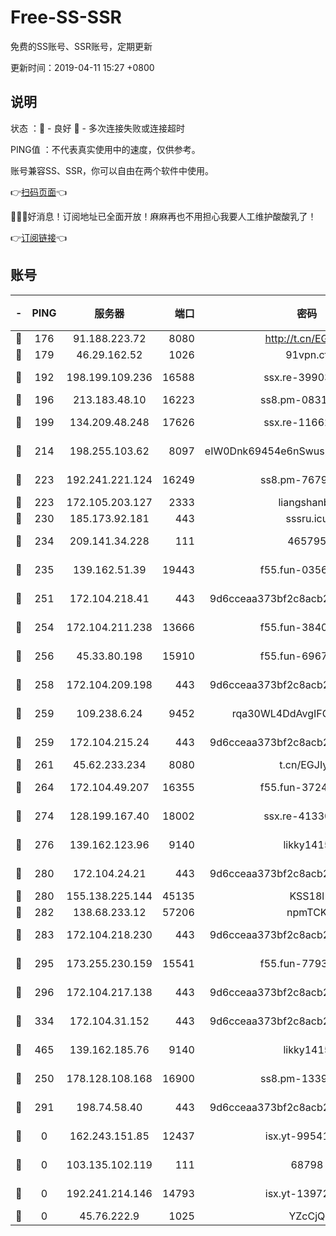 # Free-SS-SSR

免费的SS账号、SSR账号，定期更新

更新时间：2019-04-11 15:27 +0800

## 说明

状态     ：🙂 - 良好 🙁 - 多次连接失败或连接超时

PING值   ：不代表真实使用中的速度，仅供参考。

账号兼容SS、SSR，你可以自由在两个软件中使用。

👉[扫码页面](https://liesauer.github.io/Free-SS-SSR/)👈

🎉🎉🎉好消息！订阅地址已全面开放！麻麻再也不用担心我要人工维护酸酸乳了！

👉[订阅链接](https://www.liesauer.net/yogurt/subscribe?ACCESS_TOKEN=DAYxR3mMaZAsaqUb)👈

## 账号

|-|PING|服务器|端口|密码|加密方式|区域|
|:----:|:----:|:-----:|-----:|:----:|:----:|:----:|
|🙂|176|91.188.223.72|8080|http://t.cn/EGJIyrl|rc4-md5|RU|
|🙂|179|46.29.162.52|1026|91vpn.cf|rc4-md5|RU|
|🙂|192|198.199.109.236|16588|ssx.re-39903895|aes-256-cfb|US|
|🙂|196|213.183.48.10|16223|ss8.pm-08313598|rc4-md5|RU|
|🙂|199|134.209.48.248|17626|ssx.re-11662862|aes-256-cfb|US|
|🙂|214|198.255.103.62|8097|eIW0Dnk69454e6nSwuspv9DmS201tQ0D|aes-256-cfb|US|
|🙂|223|192.241.221.124|16249|ss8.pm-76791808|aes-256-cfb|US|
|🙂|223|172.105.203.127|2333|liangshanbo|chacha20|JP|
|🙂|230|185.173.92.181|443|sssru.icu|rc4-md5|RU|
|🙂|234|209.141.34.228|111|465795|aes-256-cfb|US|
|🙂|235|139.162.51.39|19443|f55.fun-03566645|aes-256-cfb|SG|
|🙂|251|172.104.218.41|443|9d6cceaa373bf2c8acb22e60b6a58be6|aes-256-cfb|US|
|🙂|254|172.104.211.238|13666|f55.fun-38406327|aes-256-cfb|US|
|🙂|256|45.33.80.198|15910|f55.fun-69674736|aes-256-cfb|US|
|🙂|258|172.104.209.198|443|9d6cceaa373bf2c8acb22e60b6a58be6|aes-256-cfb|US|
|🙂|259|109.238.6.24|9452|rqa30WL4DdAvgIFG6Fs3znzTa|aes-256-cfb|FR|
|🙂|259|172.104.215.24|443|9d6cceaa373bf2c8acb22e60b6a58be6|aes-256-cfb|US|
|🙂|261|45.62.233.234|8080|t.cn/EGJIyrl|rc4-md5|CA|
|🙂|264|172.104.49.207|16355|f55.fun-37240915|aes-256-cfb|SG|
|🙂|274|128.199.167.40|18002|ssx.re-41330899|aes-256-cfb|SG|
|🙂|276|139.162.123.96|9140|likky1415|aes-256-cfb|JP|
|🙂|280|172.104.24.21|443|9d6cceaa373bf2c8acb22e60b6a58be6|aes-256-cfb|US|
|🙂|280|155.138.225.144|45135|KSS18l|rc4-md5|US|
|🙂|282|138.68.233.12|57206|npmTCK|rc4-md5|US|
|🙂|283|172.104.218.230|443|9d6cceaa373bf2c8acb22e60b6a58be6|aes-256-cfb|US|
|🙂|295|173.255.230.159|15541|f55.fun-77939989|aes-256-cfb|US|
|🙂|296|172.104.217.138|443|9d6cceaa373bf2c8acb22e60b6a58be6|aes-256-cfb|US|
|🙂|334|172.104.31.152|443|9d6cceaa373bf2c8acb22e60b6a58be6|aes-256-cfb|US|
|🙂|465|139.162.185.76|9140|likky1415|aes-256-cfb|DE|
|🙂|250|178.128.108.168|16900|ss8.pm-13399966|aes-256-cfb|SG|
|🙂|291|198.74.58.40|443|9d6cceaa373bf2c8acb22e60b6a58be6|aes-256-cfb|US|
|🙁|0|162.243.151.85|12437|isx.yt-99541024|aes-256-cfb|US|
|🙁|0|103.135.102.119|111|68798|aes-256-cfb|HK|
|🙁|0|192.241.214.146|14793|isx.yt-13972982|aes-256-cfb|US|
|🙁|0|45.76.222.9|1025|YZcCjQ|rc4-md5|JP|
